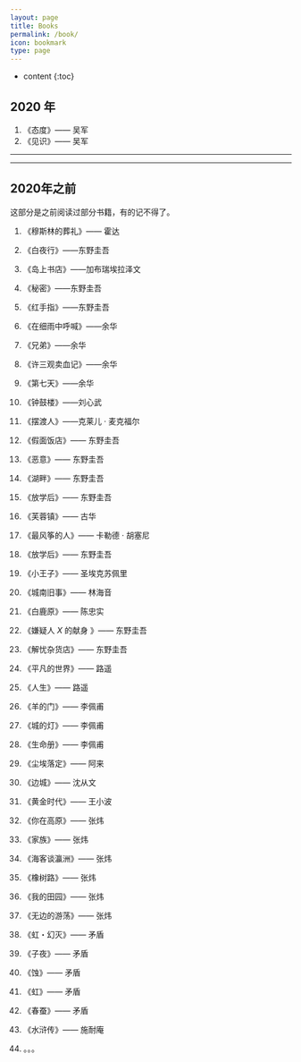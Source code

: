 ```yaml
---
layout: page
title: Books
permalink: /book/
icon: bookmark
type: page
---
```


* content
{:toc}
##  2020 年

1. 《态度》—— 吴军
2. 《见识》—— 吴军

----

---

## 2020年之前

这部分是之前阅读过部分书籍，有的记不得了。

1. 《穆斯林的葬礼》—— 霍达

2. 《白夜行》——东野圭吾

3. 《岛上书店》——加布瑞埃拉泽文

4. 《秘密》——东野圭吾

5. 《红手指》——东野圭吾

6. 《在细雨中呼喊》——余华

7. 《兄弟》——余华

8. 《许三观卖血记》——余华

9. 《第七天》——余华

10. 《钟鼓楼》——刘心武

11. 《摆渡人》——克莱儿 · 麦克福尔

12. 《假面饭店》—— 东野圭吾

13. 《恶意》—— 东野圭吾

14. 《湖畔》—— 东野圭吾

15. 《放学后》—— 东野圭吾

16. 《芙蓉镇》—— 古华

17. 《最风筝的人》—— 卡勒德 · 胡塞尼

18. 《放学后》—— 东野圭吾

19. 《小王子》—— 圣埃克苏佩里

20. 《城南旧事》—— 林海音

21. 《白鹿原》—— 陈忠实

22. 《嫌疑人 $X$ 的献身 》—— 东野圭吾

23. 《解忧杂货店》—— 东野圭吾

24. 《平凡的世界》—— 路遥

25. 《人生》—— 路遥

26. 《羊的门》—— 李佩甫

27. 《城的灯》—— 李佩甫

28. 《生命册》—— 李佩甫

29. 《尘埃落定》—— 阿来

30. 《边城》—— 沈从文

31. 《黄金时代》—— 王小波

32. 《你在高原》—— 张炜

33. 《家族》—— 张炜

34. 《海客谈瀛洲》—— 张炜

35. 《橡树路》—— 张炜

36. 《我的田园》—— 张炜

37. 《无边的游荡》—— 张炜

38. 《虹・幻灭》—— 矛盾

39. 《子夜》—— 矛盾

40. 《蚀》—— 矛盾

41. 《虹》—— 矛盾

42. 《春蚕》—— 矛盾

43. 《水浒传》—— 施耐庵

44.   。。。

    









